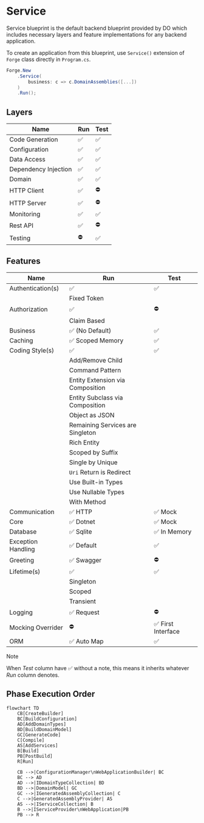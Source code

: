 # Service

Service blueprint is the default backend blueprint provided by DO which
includes necessary layers and feature implementations for any backend
application.

To create an application from this blueprint, use `Service()` extension of
`Forge` class directly in `Program.cs`.

```csharp
Forge.New
    .Service(
        business: c => c.DomainAssemblies([...])
    )
    .Run();
```

## Layers

| Name                 | Run                | Test               |
| -------------------- | ------------------ | ------------------ |
| Code Generation      | :white_check_mark: | :white_check_mark: |
| Configuration        | :white_check_mark: | :white_check_mark: |
| Data Access          | :white_check_mark: | :white_check_mark: |
| Dependency Injection | :white_check_mark: | :white_check_mark: |
| Domain               | :white_check_mark: | :white_check_mark: |
| HTTP Client          | :white_check_mark: | :no_entry:         |
| HTTP Server          | :white_check_mark: | :no_entry:         |
| Monitoring           | :white_check_mark: | :white_check_mark: |
| Rest API             | :white_check_mark: | :no_entry:         |
| Testing              | :no_entry:         | :white_check_mark: |

## Features

| Name               | Run                              | Test                               |
| ------------------ | -------------------------------- | ---------------------------------- |
| Authentication(s)  | :white_check_mark:               | :white_check_mark:                 |
|                    | Fixed Token                      |                                    |
| Authorization      | :white_check_mark:               | :no_entry:                         |
|                    | Claim Based                      |                                    |
| Business           | :white_check_mark: (No Default)  | :white_check_mark:                 |
| Caching            | :white_check_mark: Scoped Memory | :white_check_mark:                 |
| Coding Style(s)    | :white_check_mark:               | :white_check_mark:                 |
|                    | Add/Remove Child                 |                                    |
|                    | Command Pattern                  |                                    |
|                    | Entity Extension via Composition |                                    |
|                    | Entity Subclass via Composition  |                                    |
|                    | Object as JSON                   |                                    |
|                    | Remaining Services are Singleton |                                    |
|                    | Rich Entity                      |                                    |
|                    | Scoped by Suffix                 |                                    |
|                    | Single by Unique                 |                                    |
|                    | `Uri` Return is Redirect         |                                    |
|                    | Use Built-in Types               |                                    |
|                    | Use Nullable Types               |                                    |
|                    | With Method                      |                                    |
| Communication      | :white_check_mark: HTTP          | :white_check_mark: Mock            |
| Core               | :white_check_mark: Dotnet        | :white_check_mark: Mock            |
| Database           | :white_check_mark: Sqlite        | :white_check_mark: In Memory       |
| Exception Handling | :white_check_mark: Default       | :white_check_mark:                 |
| Greeting           | :white_check_mark: Swagger       | :no_entry:                         |
| Lifetime(s)        | :white_check_mark:               | :white_check_mark:                 |
|                    | Singleton                        |                                    |
|                    | Scoped                           |                                    |
|                    | Transient                        |                                    |
| Logging            | :white_check_mark: Request       | :no_entry:                         |
| Mocking Overrider  | :no_entry:                       | :white_check_mark: First Interface |
| ORM                | :white_check_mark: Auto Map      | :white_check_mark:                 |

> [!NOTE]
>
> When _Test_ column have :white_check_mark: without a note, this means it
> inherits whatever _Run_ column denotes.

## Phase Execution Order

```mermaid
flowchart TD
    CB[CreateBuilder]
    BC[BuildConfiguration]
    AD[AddDomainTypes]
    BD[BuildDomainModel]
    GC[GenerateCode]
    C[Compile]
    AS[AddServices]
    B[Build]
    PB[PostBuild]
    R[Run]

    CB -->|ConfigurationManager\nWebApplicationBuilder| BC
    BC --> AD
    AD -->|IDomainTypeCollection| BD
    BD -->|DomainModel| GC
    GC -->|IGeneratedAssemblyCollection| C
    C -->|GeneratedAssemblyProvider| AS
    AS -->|IServiceCollection| B
    B -->|IServiceProvider\nWebApplication|PB
    PB --> R
```
